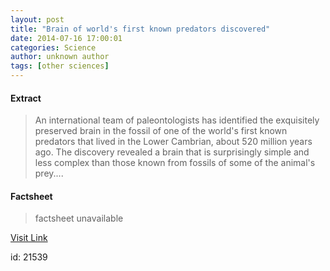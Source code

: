 ```yaml
---
layout: post
title: "Brain of world's first known predators discovered"
date: 2014-07-16 17:00:01
categories: Science
author: unknown author
tags: [other sciences]
---
```



#### Extract
>An international team of paleontologists has identified the exquisitely preserved brain in the fossil of one of the world's first known predators that lived in the Lower Cambrian, about 520 million years ago. The discovery revealed a brain that is surprisingly simple and less complex than those known from fossils of some of the animal's prey....

#### Factsheet
>factsheet unavailable

[Visit Link](http://phys.org/news324705759.html)

id:   21539


